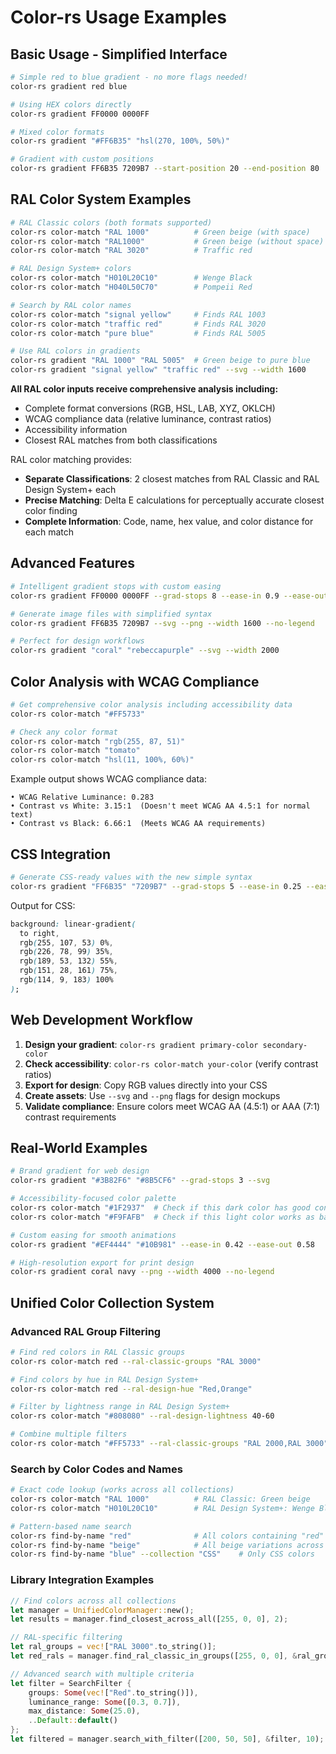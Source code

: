 # Color-rs Usage Examples

## Basic Usage - Simplified Interface

```bash
# Simple red to blue gradient - no more flags needed!
color-rs gradient red blue

# Using HEX colors directly
color-rs gradient FF0000 0000FF

# Mixed color formats
color-rs gradient "#FF6B35" "hsl(270, 100%, 50%)"

# Gradient with custom positions
color-rs gradient FF6B35 7209B7 --start-position 20 --end-position 80
```

## RAL Color System Examples

```bash
# RAL Classic colors (both formats supported)
color-rs color-match "RAL 1000"          # Green beige (with space)
color-rs color-match "RAL1000"           # Green beige (without space)
color-rs color-match "RAL 3020"          # Traffic red

# RAL Design System+ colors
color-rs color-match "H010L20C10"        # Wenge Black
color-rs color-match "H040L50C70"        # Pompeii Red

# Search by RAL color names
color-rs color-match "signal yellow"     # Finds RAL 1003
color-rs color-match "traffic red"       # Finds RAL 3020
color-rs color-match "pure blue"         # Finds RAL 5005

# Use RAL colors in gradients
color-rs gradient "RAL 1000" "RAL 5005"  # Green beige to pure blue
color-rs gradient "signal yellow" "traffic red" --svg --width 1600
```

**All RAL color inputs receive comprehensive analysis including:**
- Complete format conversions (RGB, HSL, LAB, XYZ, OKLCH)
- WCAG compliance data (relative luminance, contrast ratios)
- Accessibility information
- Closest RAL matches from both classifications

RAL color matching provides:
- **Separate Classifications**: 2 closest matches from RAL Classic and RAL Design System+ each
- **Precise Matching**: Delta E calculations for perceptually accurate closest color finding
- **Complete Information**: Code, name, hex value, and color distance for each match

## Advanced Features

```bash
# Intelligent gradient stops with custom easing
color-rs gradient FF0000 0000FF --grad-stops 8 --ease-in 0.9 --ease-out 0.1

# Generate image files with simplified syntax
color-rs gradient FF6B35 7209B7 --svg --png --width 1600 --no-legend

# Perfect for design workflows
color-rs gradient "coral" "rebeccapurple" --svg --width 2000
```

## Color Analysis with WCAG Compliance

```bash
# Get comprehensive color analysis including accessibility data
color-rs color-match "#FF5733"

# Check any color format
color-rs color-match "rgb(255, 87, 51)"
color-rs color-match "tomato"
color-rs color-match "hsl(11, 100%, 60%)"
```

Example output shows WCAG compliance data:
```
• WCAG Relative Luminance: 0.283
• Contrast vs White: 3.15:1  (Doesn't meet WCAG AA 4.5:1 for normal text)
• Contrast vs Black: 6.66:1  (Meets WCAG AA requirements)
```

## CSS Integration

```bash
# Generate CSS-ready values with the new simple syntax
color-rs gradient "FF6B35" "7209B7" --grad-stops 5 --ease-in 0.25 --ease-out 0.75
```

Output for CSS:
```css
background: linear-gradient(
  to right,
  rgb(255, 107, 53) 0%,
  rgb(226, 78, 99) 35%,
  rgb(189, 53, 132) 55%,
  rgb(151, 28, 161) 75%,
  rgb(114, 9, 183) 100%
);
```

## Web Development Workflow

1. **Design your gradient**: `color-rs gradient primary-color secondary-color`
2. **Check accessibility**: `color-rs color-match your-color` (verify contrast ratios)
3. **Export for design**: Copy RGB values directly into your CSS
4. **Create assets**: Use `--svg` and `--png` flags for design mockups
5. **Validate compliance**: Ensure colors meet WCAG AA (4.5:1) or AAA (7:1) contrast requirements

## Real-World Examples

```bash
# Brand gradient for web design
color-rs gradient "#3B82F6" "#8B5CF6" --grad-stops 3 --svg

# Accessibility-focused color palette
color-rs color-match "#1F2937"  # Check if this dark color has good contrast
color-rs color-match "#F9FAFB"  # Check if this light color works as background

# Custom easing for smooth animations
color-rs gradient "#EF4444" "#10B981" --ease-in 0.42 --ease-out 0.58

# High-resolution export for print design
color-rs gradient coral navy --png --width 4000 --no-legend
```

## Unified Color Collection System

### Advanced RAL Group Filtering

```bash
# Find red colors in RAL Classic groups
color-rs color-match red --ral-classic-groups "RAL 3000"

# Find colors by hue in RAL Design System+
color-rs color-match red --ral-design-hue "Red,Orange"

# Filter by lightness range in RAL Design System+
color-rs color-match "#808080" --ral-design-lightness 40-60

# Combine multiple filters
color-rs color-match "#FF5733" --ral-classic-groups "RAL 2000,RAL 3000" --max-results 5
```

### Search by Color Codes and Names

```bash
# Exact code lookup (works across all collections)
color-rs color-match "RAL 1000"          # RAL Classic: Green beige
color-rs color-match "H010L20C10"        # RAL Design System+: Wenge Black

# Pattern-based name search
color-rs find-by-name "red"              # All colors containing "red"
color-rs find-by-name "beige"            # All beige variations across collections
color-rs find-by-name "blue" --collection "CSS"    # Only CSS colors
```

### Library Integration Examples

```rust
// Find colors across all collections
let manager = UnifiedColorManager::new();
let results = manager.find_closest_across_all([255, 0, 0], 2);

// RAL-specific filtering
let ral_groups = vec!["RAL 3000".to_string()];
let red_rals = manager.find_ral_classic_in_groups([255, 0, 0], &ral_groups, 5);

// Advanced search with multiple criteria
let filter = SearchFilter {
    groups: Some(vec!["Red".to_string()]),
    luminance_range: Some([0.3, 0.7]),
    max_distance: Some(25.0),
    ..Default::default()
};
let filtered = manager.search_with_filter([200, 50, 50], &filter, 10);
```
